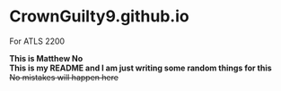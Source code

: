 # CrownGuilty9.github.io
For ATLS 2200

**This is Matthew No** <br>
__This is my README and I am just writing some random things for this__ <br>
~~No mistakes will happen here~~
